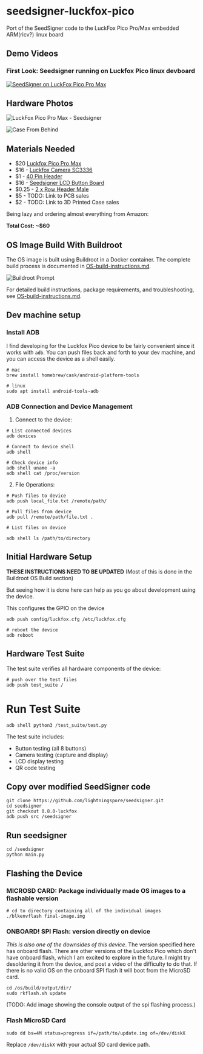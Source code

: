 # seedsigner-luckfox-pico
Port of the SeedSigner code to the LuckFox Pico Pro/Max embedded ARM(ricv?) linux board

## Demo Videos

### First Look: Seedsigner running on Luckfox Pico linux devboard
[![SeedSigner on LuckFox Pico Pro Max](https://img.youtube.com/vi/WHkOSn-lPG4/0.jpg)](https://www.youtube.com/watch?v=WHkOSn-lPG4)


## Hardware Photos

![LuckFox Pico Pro Max - Seedsigner](img/luckfox-devboard-front.webp)

![Case From Behind](img/luckfox-devboard-back.webp)



## Materials Needed
- $20 [Luckfox Pico Pro Max](https://www.amazon.com/dp/B0D6QVC178)
- $16 - [Luckfox Camera SC3336](https://www.amazon.com/dp/B0CJM7S6F6)
- $1 - [40 Pin Header](https://www.amazon.com/dp/B01461DQ6S)
- $16 - [Seedsigner LCD Button Board](https://www.amazon.com/dp/B07FDX5PJY)
- $0.25 - [2 x Row Header Male](https://www.amazon.com/dp/B07R5QDL8D)
- $5 - TODO: Link to PCB sales
- $2 - TODO: Link to 3D Printed Case sales

Being lazy and ordering almost everything from Amazon:

<b>Total Cost: ~$60</b>


## OS Image Build With Buildroot
The OS image is built using Buildroot in a Docker container. The complete build process is documented in [OS-build-instructions.md](buildroot/OS-build-instructions.md).

![Buildroot Prompt](img/seedsigner-buildroot-setup.webp)

For detailed build instructions, package requirements, and troubleshooting, see [OS-build-instructions.md](buildroot/OS-build-instructions.md).

## Dev machine setup

### Install ADB
I find developing for the Luckfox Pico device to be fairly convenient since it works with `adb`. You can push files back and forth to your dev machine, and you can access the device as a shell easily.
```
# mac
brew install homebrew/cask/android-platform-tools

# linux
sudo apt install android-tools-adb
```

### ADB Connection and Device Management

1. Connect to the device:
```
# List connected devices
adb devices

# Connect to device shell
adb shell

# Check device info
adb shell uname -a
adb shell cat /proc/version
```

2. File Operations:
```
# Push files to device
adb push local_file.txt /remote/path/

# Pull files from device
adb pull /remote/path/file.txt .

# List files on device

adb shell ls /path/to/directory
```



## Initial Hardware Setup
<b>THESE INSTRUCTIONS NEED TO BE UPDATED</b>
(Most of this is done in the Buildroot OS Build section)

But seeing how it is done here can help as you go about development using the device.

This configures the GPIO on the device
```
adb push config/luckfox.cfg /etc/luckfox.cfg

# reboot the device
adb reboot
```

## Hardware Test Suite
The test suite verifies all hardware components of the device:

```
# push over the test files
adb push test_suite /
```

# Run Test Suite
```
adb shell python3 /test_suite/test.py
```

The test suite includes:
- Button testing (all 8 buttons)
- Camera testing (capture and display)
- LCD display testing
- QR code testing

## Copy over modified SeedSigner code
```
git clone https://github.com/lightningspore/seedsigner.git
cd seedsigner
git checkout 0.8.0-luckfox
adb push src /seedsigner
```

## Run seedsigner
```
cd /seedsigner
python main.py
```

## Flashing the Device

### MICROSD CARD: Package individually made OS images to a flashable version
```
# cd to directory containing all of the individual images
./blkenvflash final-image.img
```

### ONBOARD! SPI Flash: version directly on device
*This is also one of the downsides of this device*. The version specified here has onboard flash. There are other versions of the Luckfox Pico which don't have onboard flash, which I am excited to explore in the future. I might try desoldering it from the device, and post a video of the difficulty to do that. If there is no valid OS on the onboard SPI flash it will boot from the MicroSD card.

```
cd /os/build/output/dir/
sudo rkflash.sh update
```

(TODO: Add image showing the console output of the spi flashing process.)

### Flash MicroSD Card
```
sudo dd bs=4M status=progress if=/path/to/update.img of=/dev/diskX
```
Replace `/dev/diskX` with your actual SD card device path.
